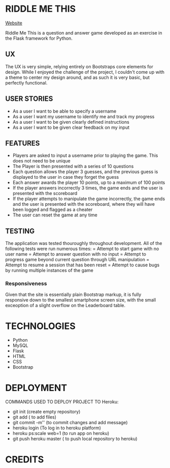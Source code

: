 
# RIDDLE ME THIS

[Website](https://pagination.js.org/)

Riddle Me This is a question and answer game developed as an exercise in the Flask framework for Python.

## UX

The UX is very simple, relying entirely on Bootstraps core elements for design. While I enjoyed the challenge of the project, I couldn't come up with a theme to center my design around, and as such it is very basic, but perfectly functional.

## USER STORIES

- As a user I want to be able to specify a username
- As a user I want my username to identify me and track my progress
- As a user I want to be given clearly defined instructions
- As a user I want to be given clear feedback on my input


## FEATURES  

- Players are asked to input a username prior to playing the game. This does not need to be unique
- The Player is then presented with a series of 10 questions
- Each question allows the player 3 guesses, and the previous guess is displayed to the user in case they forget the guess
- Each answer awards the player 10 points, up to a maximum of 100 points
- If the player answers incorrectly 3 times, the game ends and the user is presented with the scoreboard
- If the player attempts to manipulate the game incorrectly, the game ends and the user is presented with the scoreboard, where they will have been logged and flagged as a cheater
 - The user can reset the game at any time

## TESTING

The application was tested thouroughly throughout development. All of the following tests were run numerous times:
 = Attempt to start game with no user name
 = Attempt to answer question with no input
 = Attempt to progress game beyond current question through URL manipulation
 = Attempt to resume a session that has been reset
 = Attempt to cause bugs by running multiple instances of the game

### Responsiveness

Given that the site is essentially plain Bootstrap markup, it is fully responsive down to the smallest smartphone screen size, with the small exceoption of a slight overflow on the Leaderboard table. 


# TECHNOLOGIES

- Python
- MySQL
- Flask
- HTML
- CSS
- Bootstrap

# DEPLOYMENT
 
 COMMANDS USED TO DEPLOY PROJECT TO Heroku:
 
- git init (create empty repository)
- git add ( to add files)
- git commit -m'' (to commit changes and add message)
- heroku login (To log in to heroku platform)
- heroku ps:scale web=1 (to run app on heroku)
- git push heroku master ( to push local repository to heroku)


# CREDITS


